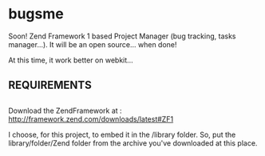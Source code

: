bugsme
======

Soon!
Zend Framework 1 based Project Manager (bug tracking, tasks manager...).
It will be an open source... when done!

At this time, it work better on webkit...



##
## REQUIREMENTS
##

Download the ZendFramework at : 
  http://framework.zend.com/downloads/latest#ZF1

I choose, for this project, to embed it in the /library folder.
So, put the library/folder/Zend folder from the archive you've downloaded at this place.